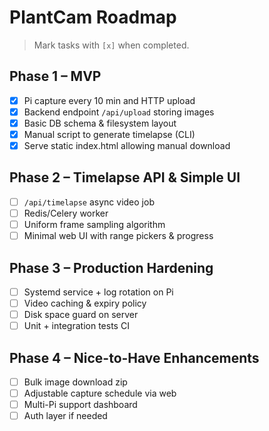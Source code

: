 # PlantCam Roadmap

> Mark tasks with `[x]` when completed.

## Phase 1 – MVP
- [x] Pi capture every 10 min and HTTP upload
- [x] Backend endpoint `/api/upload` storing images
- [x] Basic DB schema & filesystem layout
- [x] Manual script to generate timelapse (CLI)
- [x] Serve static index.html allowing manual download

## Phase 2 – Timelapse API & Simple UI
- [ ] `/api/timelapse` async video job
- [ ] Redis/Celery worker
- [ ] Uniform frame sampling algorithm
- [ ] Minimal web UI with range pickers & progress

## Phase 3 – Production Hardening
- [ ] Systemd service + log rotation on Pi
- [ ] Video caching & expiry policy
- [ ] Disk space guard on server
- [ ] Unit + integration tests CI

## Phase 4 – Nice-to-Have Enhancements
- [ ] Bulk image download zip
- [ ] Adjustable capture schedule via web
- [ ] Multi-Pi support dashboard
- [ ] Auth layer if needed
